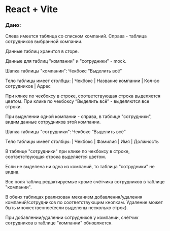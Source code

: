 # React + Vite


### Дано:
Слева имеется таблица со списком компаний.
Справа - таблица сотрудников выбранной компании.

Данные таблиц хранится в сторе.

Данные для таблиц "компании" и "сотрудники" - mock.


Шапка таблицы "компании": Чекбокс “Выделить всё”

Тело таблицы имеет столбцы: | Чекбокс | Название компании | Кол-во сотрудников | Адрес

При клике по чекбоксу в строке, соответствующая строка выделяется цветом.
При клике по чекбоксу “Выделить всё” - выделяются все строки.

При выделении одной компании - справа, в таблице "сотрудники", видим данные сотрудников этой компании.


Шапка таблицы "сотрудники": Чекбокс “Выделить всё”

Тело таблицы имеет столбцы: | Чекбокс | Фамилия | Имя | Должность

В таблице "сотрудники" при клике по чекбоксу в строке, соответствующая строка выделяется цветом.

Если не выделена ни одна из компаний, то таблица "сотрудники" не видна.

Все поля таблиц редактируемые кроме счётчика сотрудников в таблице "компании".

В обеих таблицах реализован механизм добавления/удаления компаний/сотрудников по соответствующим кнопкам.
Удаление может быть множественное(если выделены несколько строк).

При добавлении/удалении сотрудников у компании, счётчик сотрудников в таблице "компании" обновляется.
